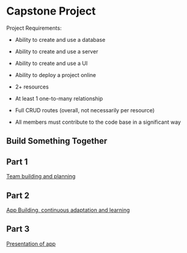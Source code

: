# Capstone Project

Project Requirements:
- Ability to create and use a database
- Ability to create and use a server
- Ability to create and use a UI
- Ability to deploy a project online

- 2+ resources
- At least 1 one-to-many relationship
- Full CRUD routes (overall, not necessarily per resource)
- All members must contribute to the code base in a significant way




## Build Something Together

## Part 1

[Team building and planning](./part-1.md)

## Part 2

[App Building, continuous adaptation and learning](./part-2.md)

## Part 3

[Presentation of app](./part-3.md)
